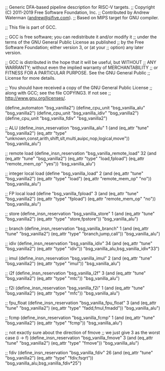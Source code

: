 ;; Generic DFA-based pipeline description for RISC-V targets.
;; Copyright (C) 2011-2019 Free Software Foundation, Inc.
;; Contributed by Andrew Waterman (andrew@sifive.com).
;; Based on MIPS target for GNU compiler.

;; This file is part of GCC.

;; GCC is free software; you can redistribute it and/or modify it
;; under the terms of the GNU General Public License as published
;; by the Free Software Foundation; either version 3, or (at your
;; option) any later version.

;; GCC is distributed in the hope that it will be useful, but WITHOUT
;; ANY WARRANTY; without even the implied warranty of MERCHANTABILITY
;; or FITNESS FOR A PARTICULAR PURPOSE.  See the GNU General Public
;; License for more details.

;; You should have received a copy of the GNU General Public License
;; along with GCC; see the file COPYING3.  If not see
;; <http://www.gnu.org/licenses/>.


(define_automaton "bsg_vanilla2")
(define_cpu_unit "bsg_vanilla_alu" "bsg_vanilla2")
(define_cpu_unit "bsg_vanilla_idiv" "bsg_vanilla2")
(define_cpu_unit "bsg_vanilla_fdiv" "bsg_vanilla2")

;; ALU
(define_insn_reservation "bsg_vanilla_alu" 1
  (and (eq_attr "tune" "bsg_vanilla2")
       (eq_attr "type" "unknown,const,arith,shift,slt,multi,auipc,nop,logical,move"))
  "bsg_vanilla_alu")

;; remote load
(define_insn_reservation "bsg_vanilla_remote_load" 32
  (and (eq_attr "tune" "bsg_vanilla2")
       (eq_attr "type" "load,fpload")
       (eq_attr "remote_mem_op" "yes"))
  "bsg_vanilla_alu")

;; integer local load
(define "bsg_vanilla_load" 2
  (and (eq_attr "tune" "bsg_vanilla2")
       (eq_attr "type" "load")
       (eq_attr "remote_mem_op" "no"))
  "bsg_vanilla_alu")

;; FP local load
(define "bsg_vanilla_fpload" 3
  (and (eq_attr "tune" "bsg_vanilla2")
       (eq_attr "type" "fpload")
       (eq_attr "remote_mem_op" "no"))
  "bsg_vanilla_alu")

;; store
(define_insn_reservation "bsg_vanilla_store" 1
  (and (eq_attr "tune" "bsg_vanilla2")
       (eq_attr "type" "store,fpstore"))
  "bsg_vanilla_alu")

;; branch
(define_insn_reservation "bsg_vanilla_branch" 1
  (and (eq_attr "tune" "bsg_vanilla2")
       (eq_attr "type" "branch,jump,call"))
  "bsg_vanilla_alu")

;; idiv
(define_insn_reservation "bsg_vanilla_idiv" 34
  (and (eq_attr "tune" "bsg_vanilla2")
       (eq_attr "type" "idiv"))
  "bsg_vanilla_alu,bsg_vanilla_idiv*33")

;; imul
(define_insn_reservation "bsg_vanilla_imul" 2
  (and (eq_attr "tune" "bsg_vanilla2")
       (eq_attr "type" "imul"))
  "bsg_vanilla_alu")

;; i2f 
(define_insn_reservation "bsg_vanilla_i2f" 3
  (and (eq_attr "tune" "bsg_vanilla2")
       (eq_attr "type" "mtc"))
  "bsg_vanilla_alu")

;; f2i
(define_insn_reservation "bsg_vanilla_f2i" 1
  (and (eq_attr "tune" "bsg_vanilla2")
       (eq_attr "type" "mfc"))
  "bsg_vanilla_alu")

;; fpu_float
(define_insn_reservation "bsg_vanilla_fpu_float" 3
  (and (eq_attr "tune" "bsg_vanilla2")
       (eq_attr "type" "fadd,fmul,fmadd"))
  "bsg_vanilla_alu")


;; fcmp
(define_insn_reservation "bsg_vanilla_fcmp" 1
  (and (eq_attr "tune" "bsg_vanilla2")
       (eq_attr "type" "fcmp"))
  "bsg_vanilla_alu")


;; not exactly sure about the direction of fmove
;; we just give 3 as the worst case (i -> f)
(define_insn_reservation "bsg_vanilla_fmove" 3
  (and (eq_attr "tune" "bsg_vanilla2")
       (eq_attr "type" "fmove"))
  "bsg_vanilla_alu")

;; fdiv
(define_insn_reservation "bsg_vanilla_fdiv" 26
  (and (eq_attr "tune" "bsg_vanilla2")
       (eq_attr "type" "fdiv,fsqrt"))
  "bsg_vanilla_alu,bsg_vanilla_fdiv*25")
